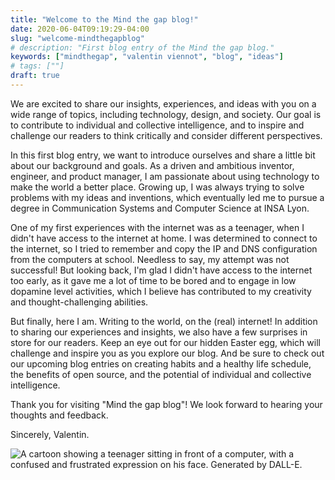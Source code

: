 ```yaml
---
title: "Welcome to the Mind the gap blog!"
date: 2020-06-04T09:19:29-04:00
slug: "welcome-mindthegapblog"
# description: "First blog entry of the Mind the gap blog."
keywords: ["mindthegap", "valentin viennot", "blog", "ideas"]
# tags: [""]
draft: true
---
```


<!-- TODO: review text -->
We are excited to share our insights, experiences, and ideas with you on a wide range of topics, including technology, design, and society. Our goal is to contribute to individual and collective intelligence, and to inspire and challenge our readers to think critically and consider different perspectives.

In this first blog entry, we want to introduce ourselves and share a little bit about our background and goals. As a driven and ambitious inventor, engineer, and product manager, I am passionate about using technology to make the world a better place. Growing up, I was always trying to solve problems with my ideas and inventions, which eventually led me to pursue a degree in Communication Systems and Computer Science at INSA Lyon.

One of my first experiences with the internet was as a teenager, when I didn't have access to the internet at home. I was determined to connect to the internet, so I tried to remember and copy the IP and DNS configuration from the computers at school. Needless to say, my attempt was not successful! But looking back, I'm glad I didn't have access to the internet too early, as it gave me a lot of time to be bored and to engage in low dopamine level activities, which I believe has contributed to my creativity and thought-challenging abilities.

But finally, here I am. Writing to the world, on the (real) internet! In addition to sharing our experiences and insights, we also have a few surprises in store for our readers. Keep an eye out for our hidden Easter egg, which will challenge and inspire you as you explore our blog. And be sure to check out our upcoming blog entries on creating habits and a healthy life schedule, the benefits of open source, and the potential of individual and collective intelligence.

Thank you for visiting "Mind the gap blog"! We look forward to hearing your thoughts and feedback.

Sincerely, Valentin.

<!-- TODO -->
![A cartoon showing a teenager sitting in front of a computer, with a confused and frustrated expression on his face. Generated by DALL-E.](../images/first-blog-confused-teen-dall-e.png)
